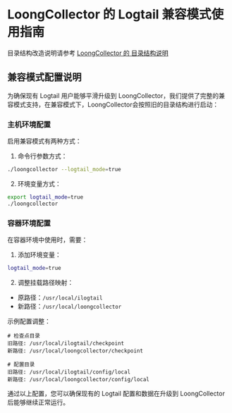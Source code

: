 # LoongCollector 的 Logtail 兼容模式使用指南

目录结构改造说明请参考 [LoongCollector 的 目录结构说明](../concepts/loongcollector-dir.md)

## 兼容模式配置说明

为确保现有 Logtail 用户能够平滑升级到 LoongCollector，我们提供了完整的兼容模式支持，在兼容模式下，LoongCollector会按照旧的目录结构进行启动：

### 主机环境配置

启用兼容模式有两种方式：

1. 命令行参数方式：

```bash
./loongcollector --logtail_mode=true
```

2. 环境变量方式：

```bash
export logtail_mode=true
./loongcollector
```

### 容器环境配置

在容器环境中使用时，需要：

1. 添加环境变量：

```bash
logtail_mode=true
```

2. 调整挂载路径映射：

- 原路径：`/usr/local/ilogtail`
- 新路径：`/usr/local/loongcollector`

示例配置调整：

```plaintext
# 检查点目录
旧路径: /usr/local/ilogtail/checkpoint
新路径: /usr/local/loongcollector/checkpoint

# 配置目录
旧路径: /usr/local/ilogtail/config/local
新路径: /usr/local/loongcollector/config/local
```

通过以上配置，您可以确保现有的 Logtail 配置和数据在升级到 LoongCollector 后能够继续正常运行。
